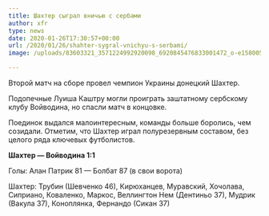 ```yaml
---
title: Шахтер сыграл вничью с сербами
author: xfr
type: news
date: 2020-01-26T17:30:57+00:00
url: /2020/01/26/shahter-sygral-vnichyu-s-serbami/
image: /uploads/83603321_3571224992920098_6920845476833001472_o-e1580059843603.jpg

---
```

Второй матч на сборе провел чемпион Украины донецкий Шахтер.

Подопечные Луиша Каштру могли проиграть заштатному сербскому клубу Войводина, но спасли матч в концовке.

Поединок выдался малоинтересным, команды больше боролись, чем созидали. Отметим, что Шахтер играл полурезервным составом, без целого ряда ключевых футболистов.

**Шахтер &#8212; Войводина 1:1**
  
Голы: Алан Патрик 81 &#8212; Болбат 87 (в свои ворота)

Шахтер: Трубин (Шевченко 46), Кирюханцев, Муравский, Хочолава, Сиприано, Коваленко, Маркос, Веллингтон Нем (Дентиньо 37), Мудрик (Вакула 37), Коноплянка, Фернандо (Сикан 37)